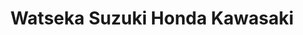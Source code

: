 ---
title: "Watseka Suzuki Honda Kawasaki"
url: /watseka/watseka-suzuki-honda-kawasaki/
shop: motorcycle
---